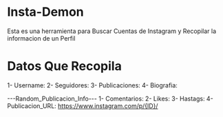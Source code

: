 # Insta-Demon
Esta es una herramienta para Buscar Cuentas de Instagram y Recopilar la informacion de un Perfil

<h1>Datos Que Recopila</h1>
1- Username:
2- Seguidores: 
3- Publicaciones: 
4- Biografia: 

---Random_Publicacion_Info---
1- Comentarios: 
2- Likes:
3- Hastags: 
4- Publicacion_URL: https://www.instagram.com/p/{ID}/
